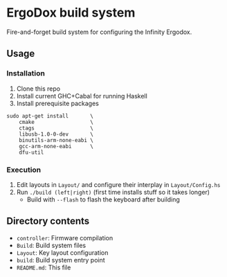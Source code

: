 ErgoDox build system
====================

Fire-and-forget build system for configuring the Infinity Ergodox.



Usage
-----

### Installation

1. Clone this repo
2. Install current GHC+Cabal for running Haskell
3. Install prerequisite packages

  ```
  sudo apt-get install       \
      cmake                  \
      ctags                  \
      libusb-1.0-0-dev       \
      binutils-arm-none-eabi \
      gcc-arm-none-eabi      \
      dfu-util
  ```

### Execution

1. Edit layouts in `Layout/` and configure their interplay in
   `Layout/Config.hs`
2. Run `./build (left|right)` (first time installs stuff so it takes longer)
    - Build with `--flash` to flash the keyboard after building



Directory contents
------------------

- `controller`: Firmware compilation
- `Build`: Build system files
- `Layout`: Key layout configuration
- `build`: Build system entry point
- `README.md`: This file
